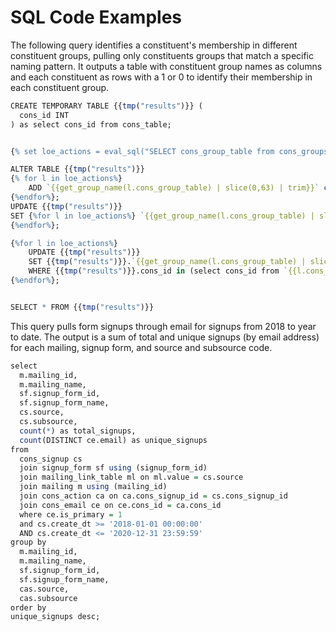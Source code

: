 SQL Code Examples
================

The following query identifies a constituent's membership in different constituent groups, pulling only constituents groups that match a specific naming pattern. It outputs a table with constituent group names as columns and each constituent as rows with a 1 or 0 to identify their membership in each constituent group.

``` r
CREATE TEMPORARY TABLE {{tmp("results")}} (
  cons_id INT
) as select cons_id from cons_table;


{% set loe_actions = eval_sql("SELECT cons_group_table from cons_groups where lower(name) LIKE '%loe action - %'") %}

ALTER TABLE {{tmp("results")}} 
{% for l in loe_actions%} 
    ADD `{{get_group_name(l.cons_group_table) | slice(0,63) | trim}}` char(1){% if not loop.last %},{%endif %}
{%endfor%};    
UPDATE {{tmp("results")}} 
SET {%for l in loe_actions%} `{{get_group_name(l.cons_group_table) | slice(0,63) | trim}}` = 0{% if not loop.last %},{% endif %} 
{%endfor%};

{%for l in loe_actions%} 
    UPDATE {{tmp("results")}}
    SET {{tmp("results")}}.`{{get_group_name(l.cons_group_table) | slice(0,63) | trim}}` = 1 
    WHERE {{tmp("results")}}.cons_id in (select cons_id from `{{l.cons_group_table}}`);
{%endfor%};


SELECT * FROM {{tmp("results")}}
```

This query pulls form signups through email for signups from 2018 to year to date. The output is a sum of total and unique signups (by email address) for each mailing, signup form, and source and subsource code.

``` r
select 
  m.mailing_id, 
  m.mailing_name, 
  sf.signup_form_id, 
  sf.signup_form_name,
  cs.source, 
  cs.subsource,
  count(*) as total_signups, 
  count(DISTINCT ce.email) as unique_signups
from 
  cons_signup cs 
  join signup_form sf using (signup_form_id) 
  join mailing_link_table ml on ml.value = cs.source 
  join mailing m using (mailing_id) 
  join cons_action ca on ca.cons_signup_id = cs.cons_signup_id
  join cons_email ce on ce.cons_id = ca.cons_id 
  where ce.is_primary = 1 
  and cs.create_dt >= '2018-01-01 00:00:00' 
  AND cs.create_dt <= '2020-12-31 23:59:59' 
group by 
  m.mailing_id, 
  m.mailing_name, 
  sf.signup_form_id, 
  sf.signup_form_name,
  cas.source, 
  cas.subsource
order by
unique_signups desc;
```
